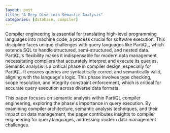 ```yaml
---
layout: post
title: "A Deep Dive into Semantic Analysis"
categories: [database, compiler]
---
```


Compiler engineering is essential for translating high-level programming languages into machine code, a process crucial for software execution. This discipline faces unique challenges with query languages like PartiQL, which extends SQL to handle structured, semi-structured, and nested data. PartiQL's flexibility makes it indispensable for modern data management, necessitating compilers that accurately interpret and execute its queries.
Semantic analysis is a critical phase in compiler design, especially for PartiQL. It ensures queries are syntactically correct and semantically valid, aligning with the language's logic. This phase involves type checking, scope resolution, and integrity constraint enforcement, which is critical for accurate query execution across diverse data formats.

This paper focuses on semantic analysis within PartiQL compiler engineering, exploring the phase's importance in query execution. By examining compiler architecture, semantic analysis techniques, and their impact on data management, the paper contributes insights to compiler engineering for query languages, addressing modern data management challenges.
